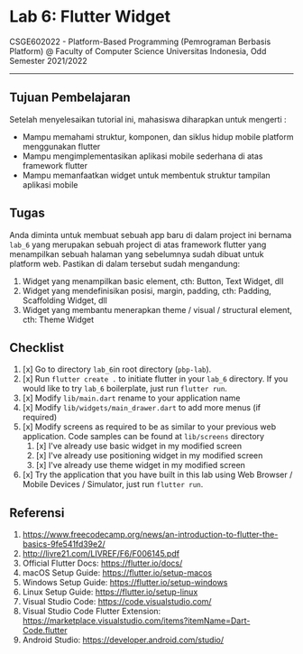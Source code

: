 # Lab 6: Flutter Widget

CSGE602022 - Platform-Based Programming (Pemrograman Berbasis Platform) @
Faculty of Computer Science Universitas Indonesia, Odd Semester 2021/2022

---

## Tujuan Pembelajaran

Setelah menyelesaikan tutorial ini, mahasiswa diharapkan untuk mengerti :

- Mampu memahami struktur, komponen, dan siklus hidup mobile platform menggunakan flutter
- Mampu mengimplementasikan aplikasi mobile sederhana di atas framework flutter
- Mampu memanfaatkan widget untuk membentuk struktur tampilan aplikasi mobile

## Tugas

Anda diminta untuk membuat sebuah app baru di dalam project ini bernama `lab_6` yang merupakan sebuah project di atas framework flutter yang menampilkan sebuah halaman yang sebelumnya sudah dibuat untuk platform web. Pastikan di dalam tersebut sudah mengandung:

1. Widget yang menampilkan basic element, cth: Button, Text Widget, dll
2. Widget yang mendefinisikan posisi, margin, padding, cth: Padding, Scaffolding Widget, dll
3. Widget yang membantu menerapkan theme / visual / structural element, cth: Theme Widget

## Checklist

1. [x] Go to directory `lab_6`in root directory (`pbp-lab`).
2. [x] Run `flutter create .` to initiate flutter in your `lab_6` directory. If you would like to try `lab_6` boilerplate, just run `flutter run`.
3. [x] Modify `lib/main.dart` rename to your application name
4. [x] Modify `lib/widgets/main_drawer.dart` to add more menus (if required)
5. [x] Modify screens as required to be as similar to your previous web application. Code samples can be found at `lib/screens` directory
   1. [x] I've already use basic widget in my modified screen
   2. [x] I've already use positioning widget in my modified screen
   3. [x] I've already use theme widget in my modified screen
6. [x] Try the application that you have built in this lab using Web Browser / Mobile Devices / Simulator, just run `flutter run`.

## Referensi

1. https://www.freecodecamp.org/news/an-introduction-to-flutter-the-basics-9fe541fd39e2/
2. http://livre21.com/LIVREF/F6/F006145.pdf
3. Official Flutter Docs: https://flutter.io/docs/
4. macOS Setup Guide: https://flutter.io/setup-macos
5. Windows Setup Guide: https://flutter.io/setup-windows
6. Linux Setup Guide: https://flutter.io/setup-linux
7. Visual Studio Code: https://code.visualstudio.com/
8. Visual Studio Code Flutter Extension: https://marketplace.visualstudio.com/items?itemName=Dart-Code.flutter
9. Android Studio: https://developer.android.com/studio/
